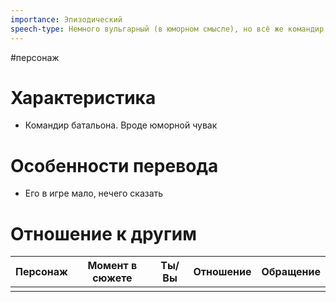 ```yaml
---
importance: Эпизодический
speech-type: Немного вульгарный (в юморном смысле), но всё же командир
---
```

#персонаж
# Характеристика

- Командир батальона. Вроде юморной чувак

# Особенности перевода

- Его в игре мало, нечего сказать

# Отношение к другим

| Персонаж | Момент в сюжете | Ты/Вы | Отношение | Обращение |
| :------: | :-------------: | :---: | :-------: | :-------: |
|          |                 |       |           |           |
